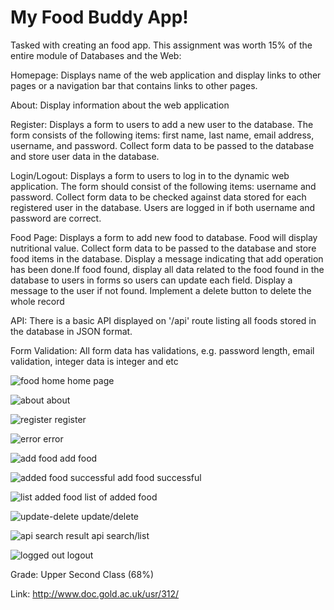 # My Food Buddy App! 

Tasked with creating an food app. This assignment was worth 15% of the entire module of Databases and the Web:

Homepage: Displays name of the web application and display links to other pages or a navigation bar that contains links to other pages.

About: Display information about the web application 

Register: Displays a form to users to add a new user to the database. The form consists of the following items: first name, last name, email address, username, and password. Collect form data to be passed to the database and store user data in the database.

Login/Logout:  Displays a form to users to log in to the dynamic web application. The form should consist of the following items: username and password. Collect form data to be checked against data stored for each registered user in the database. Users are logged in if both username and password are correct. 

Food Page: Displays a form to add new food to database. Food will display nutritional value. Collect form data to be passed to the database and store food items in the database. Display a message indicating that add operation has been done.If food found, display all data related to the food found in the database to users in forms so users can update each field. Display a message to the user if not found. Implement a delete button to delete the whole record

API: There is a basic API displayed on '/api' route listing all foods stored in the database in JSON format.

Form Validation: All form data has validations, e.g. password length, email validation, integer data is integer and etc

![food home](https://user-images.githubusercontent.com/83978332/212976329-a8a64d33-4c91-4b8d-8608-0851cb7ea70a.jpg)
home page

![about](https://user-images.githubusercontent.com/83978332/212976649-8c0c41c0-e1d1-42e5-b0af-aec8ede00b5e.jpg)
about

![register](https://user-images.githubusercontent.com/83978332/212977189-6c3dc52f-0ddc-420e-986c-e2da2ae5ce06.jpg)
register

![error](https://user-images.githubusercontent.com/83978332/212977248-63481852-c3c3-4ef2-ae3c-4d40587e1bf3.jpg)
error

![add food](https://user-images.githubusercontent.com/83978332/212976732-4d61d92b-3dec-4148-977c-913aa054b967.jpg)
add food

![added food successful](https://user-images.githubusercontent.com/83978332/212976804-951480a5-d8d1-4884-b229-d9649db14673.jpg)
add food successful

![list added food](https://user-images.githubusercontent.com/83978332/212976877-ab5402f1-526b-4974-abc6-92f2b855c27c.jpg)
list of added food

![update-delete](https://user-images.githubusercontent.com/83978332/212977004-705126ee-d975-43e7-bdbd-fcc143e8d59d.jpg)
update/delete

![api search result](https://user-images.githubusercontent.com/83978332/212977631-281a8cb9-6267-4b2c-a49f-36302541b998.jpg)
api search/list

![logged out](https://user-images.githubusercontent.com/83978332/212977308-8432329c-9b4d-403f-b9d8-89e875ddb8ba.jpg)
logout

Grade: Upper Second Class (68%)

Link: http://www.doc.gold.ac.uk/usr/312/

